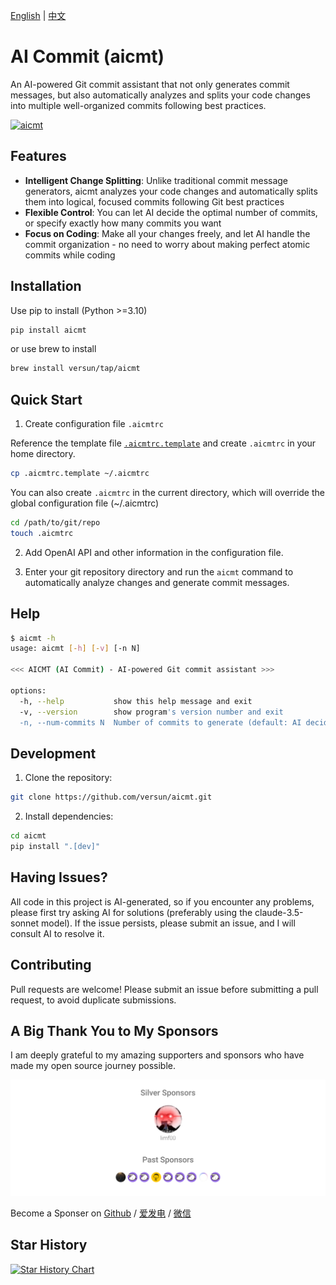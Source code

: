 [English](./README.md) | [中文](./README_CN.md)
# AI Commit (aicmt)

An AI-powered Git commit assistant that not only generates commit messages, but also automatically analyzes and splits your code changes into multiple well-organized commits following best practices.

[![aicmt](https://asciinema.org/a/695352.svg)](https://asciinema.org/a/695352/?autoplay=1)

## Features

- **Intelligent Change Splitting**: Unlike traditional commit message generators, aicmt analyzes your code changes and automatically splits them into logical, focused commits following Git best practices
- **Flexible Control**: You can let AI decide the optimal number of commits, or specify exactly how many commits you want
- **Focus on Coding**: Make all your changes freely, and let AI handle the commit organization - no need to worry about making perfect atomic commits while coding

## Installation

Use pip to install (Python >=3.10)

```bash
pip install aicmt
```
or use brew to install
```bash
brew install versun/tap/aicmt
```

## Quick Start 


1. Create configuration file `.aicmtrc`

Reference the template file [`.aicmtrc.template`](./.aicmtrc.template) and create `.aicmtrc` in your home directory.
```bash
cp .aicmtrc.template ~/.aicmtrc
```
You can also create `.aicmtrc` in the current directory, which will override the global configuration file (~/.aicmtrc)
```bash
cd /path/to/git/repo
touch .aicmtrc
```

2. Add OpenAI API and other information in the configuration file.

3. Enter your git repository directory and run the `aicmt` command to automatically analyze changes and generate commit messages.

## Help
```bash
$ aicmt -h
usage: aicmt [-h] [-v] [-n N]

<<< AICMT (AI Commit) - AI-powered Git commit assistant >>>

options:
  -h, --help           show this help message and exit
  -v, --version        show program's version number and exit
  -n, --num-commits N  Number of commits to generate (default: AI decides)
```

## Development

1. Clone the repository:
```bash
git clone https://github.com/versun/aicmt.git
```

2. Install dependencies:
```bash
cd aicmt
pip install ".[dev]"
```

## Having Issues?
All code in this project is AI-generated, so if you encounter any problems, please first try asking AI for solutions (preferably using the claude-3.5-sonnet model). 
If the issue persists, please submit an issue, and I will consult AI to resolve it.

## Contributing

Pull requests are welcome!
Please submit an issue before submitting a pull request, to avoid duplicate submissions.

## A Big Thank You to My Sponsors
I am deeply grateful to my amazing supporters and sponsors who have made my open source journey possible.   
<p align="center">
  <a href="https://github.com/versun/sponsors/">
    <img src='https://raw.githubusercontent.com/versun/sponsors/main/sponsors.svg'/>
  </a>
</p>

Become a Sponser on [Github](https://github.com/sponsors/versun) / [爱发电](https://afdian.com/@versun) / [微信](https://github.com/versun/sponsors/blob/b11431cb1302a4605f8e92447aaa061cbe704b68/wechat.jpg)

## Star History

[![Star History Chart](https://api.star-history.com/svg?repos=versun/aicmt&type=Date)](https://star-history.com/#versun/aicmt&Date)